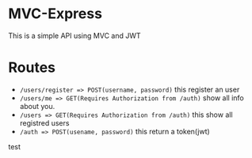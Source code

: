 # MVC-Express

This is a simple API using MVC and JWT

# Routes

* ``/users/register => POST(username, password)`` this register an user
* ``/users/me => GET(Requires Authorization from /auth)`` show all info about you.
* ``/users => GET(Requires Authorization from /auth)`` this show all registred users
* ``/auth => POST(usename, password)`` this return a token(jwt)


test